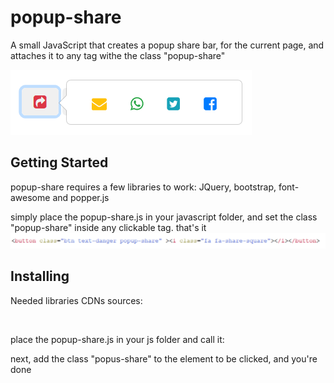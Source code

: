 # popup-share
A small JavaScript that creates a popup share bar, for the current page, and attaches it to any tag withe the class "popup-share"

<img src="example.png">

## Getting Started

popup-share requires a few libraries to work:
JQuery, bootstrap, font-awesome and popper.js

simply place the popup-share.js in your javascript folder, and set the class "popup-share" inside any clickable tag. that's it
<img src="neededcode.png">

## Installing

Needed libraries
CDNs sources:

<code><script src="https://cdnjs.cloudflare.com/ajax/libs/popper.js/1.12.9/umd/popper.min.js" integrity="sha384-ApNbgh9B+Y1QKtv3Rn7W3mgPxhU9K/ScQsAP7hUibX39j7fakFPskvXusvfa0b4Q" crossorigin="anonymous"></script><script src="https://stackpath.bootstrapcdn.com/bootstrap/4.1.3/js/bootstrap.min.js"></script><link rel="stylesheet" type="text/css" href="https://stackpath.bootstrapcdn.com/bootstrap/4.1.3/css/bootstrap.min.css"><link rel="stylesheet" type="text/css" href="https://stackpath.bootstrapcdn.com/font-awesome/4.7.0/css/font-awesome.min.css">
</code>


place the popup-share.js in your js folder and call it:

<code><script src="js/popup-share.js"></script></code>

next, add the class "popus-share" to the element to be clicked, and you're done

